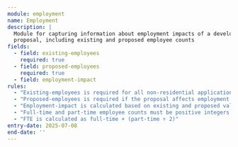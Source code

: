 ```yaml
---
module: employment
name: Employment
description: |
  Module for capturing information about employment impacts of a development 
  proposal, including existing and proposed employee counts
fields:
  - field: existing-employees
    required: true
  - field: proposed-employees
    required: true
  - field: employment-impact
rules:
  - "Existing-employees is required for all non-residential applications"
  - "Proposed-employees is required if the proposal affects employment capacity"
  - "Employment-impact is calculated based on existing and proposed values"
  - "Full-time and part-time employee counts must be positive integers or 0"
  - "FTE is calculated as full-time + (part-time ÷ 2)"
entry-date: 2025-07-08
end-date: ''
---
```

